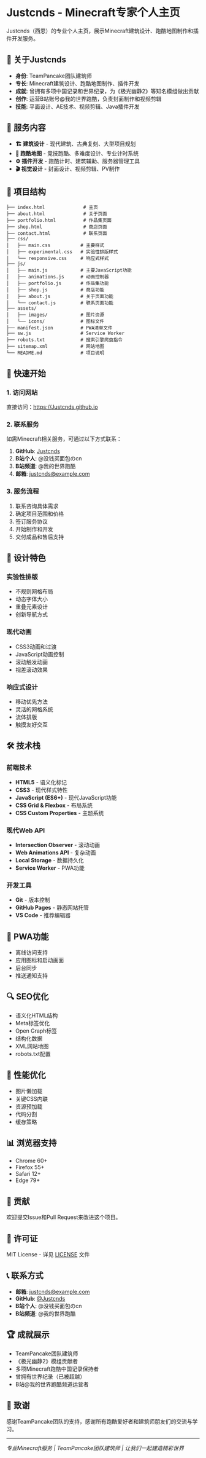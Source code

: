 # Justcnds - Minecraft专家个人主页

Justcnds（西恩）的专业个人主页，展示Minecraft建筑设计、跑酷地图制作和插件开发服务。

## 🌟 关于Justcnds

- **身份**: TeamPancake团队建筑师
- **专长**: Minecraft建筑设计、跑酷地图制作、插件开发
- **成就**: 曾拥有多项中国记录和世界纪录，为《极光幽静2》等知名模组做出贡献
- **创作**: 运营B站账号@我的世界跑酷，负责封面制作和视频剪辑
- **技能**: 平面设计、AE技术、视频剪辑、Java插件开发

## 🎯 服务内容

- **🏗️ 建筑设计** - 现代建筑、古典复刻、大型项目规划
- **🏃 跑酷地图** - 竞技跑酷、多难度设计、专业计时系统
- **⚙️ 插件开发** - 跑酷计时、建筑辅助、服务器管理工具
- **🎬 视觉设计** - 封面设计、视频剪辑、PV制作

## 📁 项目结构

```
├── index.html              # 主页
├── about.html              # 关于页面
├── portfolio.html          # 作品集页面
├── shop.html               # 商店页面
├── contact.html            # 联系页面
├── css/
│   ├── main.css           # 主要样式
│   ├── experimental.css   # 实验性排版样式
│   └── responsive.css     # 响应式样式
├── js/
│   ├── main.js            # 主要JavaScript功能
│   ├── animations.js      # 动画控制器
│   ├── portfolio.js       # 作品集功能
│   ├── shop.js            # 商店功能
│   ├── about.js           # 关于页面功能
│   └── contact.js         # 联系页面功能
├── assets/
│   ├── images/            # 图片资源
│   └── icons/             # 图标文件
├── manifest.json          # PWA清单文件
├── sw.js                  # Service Worker
├── robots.txt             # 搜索引擎爬虫指令
├── sitemap.xml            # 网站地图
└── README.md              # 项目说明
```

## 🚀 快速开始

### 1. 访问网站

直接访问：https://Justcnds.github.io

### 2. 联系服务

如需Minecraft相关服务，可通过以下方式联系：

1. **GitHub**: [Justcnds](https://github.com/Justcnds)
2. **B站个人**: @没钱买面包のcn
3. **B站频道**: @我的世界跑酷
4. **邮箱**: justcnds@example.com

### 3. 服务流程

1. 联系咨询具体需求
2. 确定项目范围和价格
3. 签订服务协议
4. 开始制作和开发
5. 交付成品和售后支持

## 🎨 设计特色

### 实验性排版
- 不规则网格布局
- 动态字体大小
- 重叠元素设计
- 创新导航方式

### 现代动画
- CSS3动画和过渡
- JavaScript动画控制
- 滚动触发动画
- 视差滚动效果

### 响应式设计
- 移动优先方法
- 灵活的网格系统
- 流体排版
- 触摸友好交互

## 🛠 技术栈

### 前端技术
- **HTML5** - 语义化标记
- **CSS3** - 现代样式特性
- **JavaScript (ES6+)** - 现代JavaScript功能
- **CSS Grid & Flexbox** - 布局系统
- **CSS Custom Properties** - 主题系统

### 现代Web API
- **Intersection Observer** - 滚动动画
- **Web Animations API** - 复杂动画
- **Local Storage** - 数据持久化
- **Service Worker** - PWA功能

### 开发工具
- **Git** - 版本控制
- **GitHub Pages** - 静态网站托管
- **VS Code** - 推荐编辑器

## 📱 PWA功能

- 离线访问支持
- 应用图标和启动画面
- 后台同步
- 推送通知支持

## 🔍 SEO优化

- 语义化HTML结构
- Meta标签优化
- Open Graph标签
- 结构化数据
- XML网站地图
- robots.txt配置

## 🎯 性能优化

- 图片懒加载
- 关键CSS内联
- 资源预加载
- 代码分割
- 缓存策略

## 📊 浏览器支持

- Chrome 60+
- Firefox 55+
- Safari 12+
- Edge 79+

## 🤝 贡献

欢迎提交Issue和Pull Request来改进这个项目。

## 📄 许可证

MIT License - 详见 [LICENSE](LICENSE) 文件

## 📞 联系方式

- **邮箱**: justcnds@example.com
- **GitHub**: [@Justcnds](https://github.com/Justcnds)
- **B站个人**: @没钱买面包のcn
- **B站频道**: @我的世界跑酷

## 🏆 成就展示

- TeamPancake团队建筑师
- 《极光幽静2》模组贡献者
- 多项Minecraft跑酷中国记录保持者
- 曾拥有世界纪录（已被超越）
- B站@我的世界跑酷频道运营者

## 🙏 致谢

感谢TeamPancake团队的支持，感谢所有跑酷爱好者和建筑师朋友们的交流与学习。

---

*专业Minecraft服务 | TeamPancake团队建筑师 | 让我们一起建造精彩世界*
